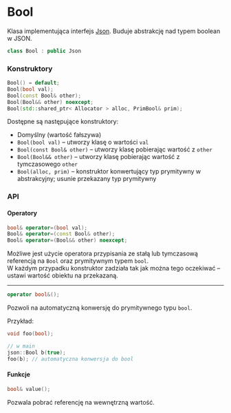 # Bool

Klasa implementująca interfejs [Json](./Json.md).
Buduje abstrakcję nad typem boolean w JSON.

```cpp
class Bool : public Json
```

### Konstruktory

```cpp
Bool() = default;  
Bool(bool val);  
Bool(const Bool& other);  
Bool(Bool&& other) noexcept;  
Bool(std::shared_ptr< Allocator > alloc, PrimBool& prim);
```

Dostępne są następujące konstruktory:

- Domyślny (wartość fałszywa)
- `Bool(bool val)` – utworzy klasę o wartości `val`
- `Bool(const Bool& other)` – utworzy klasę pobierając wartość z `other`
- `Bool(Bool&& other)` – utworzy klasę pobierając wartość z tymczasowego `other`
- `Bool(alloc, prim)` – konstruktor konwertujący typ prymitywny w abstrakcyjny; usunie przekazany typ prymitywny

### API

#### Operatory

```cpp
bool& operator=(bool val);  
Bool& operator=(const Bool& other);  
Bool& operator=(Bool&& other) noexcept;
```

Możliwe jest użycie operatora przypisania ze stałą lub tymczasową referencją na `Bool` oraz prymitywnym typem `bool`.  
W każdym przypadku konstruktor zadziała tak jak można tego oczekiwać – ustawi wartość obiektu na przekazaną.

---

```cpp
operator bool&();
```

Pozwoli na automatyczną konwersję do prymitywnego typu `bool`.

Przykład:

```cpp
void foo(bool);

// w main
json::Bool b(true);
foo(b); // automatyczna konwersja do bool
```

#### Funkcje

```cpp
bool& value();
```

Pozwala pobrać referencję na wewnętrzną wartość.